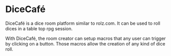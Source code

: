 # DiceCafé

DiceCafé is a dice room platform similar to rolz.com. It can be used to roll
dices in a table top rpg session.

With DiceCafé, the room creator can setup macros that any user can trigger by
clicking on a button. Those macros allow the creation of any kind of dice roll.
